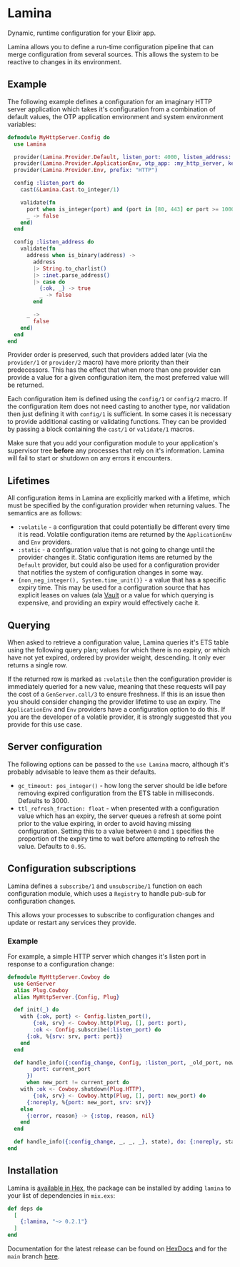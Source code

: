 # Lamina

Dynamic, runtime configuration for your Elixir app.

Lamina allows you to define a run-time configuration pipeline that can merge
configuration from several sources.  This allows the system to be reactive to
changes in its environment.

## Example

The following example defines a configuration for an imaginary HTTP server
application which takes it's configuration from a combination of default values,
the OTP application environment and system environment variables:

```elixir
defmodule MyHttpServer.Config do
  use Lamina

  provider(Lamina.Provider.Default, listen_port: 4000, listen_address: "0.0.0.0")
  provider(Lamina.Provider.ApplicationEnv, otp_app: :my_http_server, key: MyHttpServer.Endpoint)
  provider(Lamina.Provider.Env, prefix: "HTTP")

  config :listen_port do
    cast(&Lamina.Cast.to_integer/1)

    validate(fn
      port when is_integer(port) and (port in [80, 443] or port >= 1000) -> true
      _ -> false
    end)
  end

  config :listen_address do
    validate(fn
      address when is_binary(address) ->
        address
        |> String.to_charlist()
        |> :inet.parse_address()
        |> case do
          {:ok, _} -> true
          _ -> false
        end

      _ ->
        false
    end)
  end
end
```

Provider order is preserved, such that providers added later (via the
`provider/1` or `provider/2` macro) have more priority than their predecessors.
This has the effect that when more than one provider can provide a value for a
given configuration item, the most preferred value will be returned.

Each configuration item is defined using the `config/1` or `config/2` macro.  If
the configuration item does not need casting to another type, nor validation
then just defining it with `config/1` is sufficient.  In some cases it is
necessary to provide additional casting or validating functions.  They can be
provided by passing a block containing the `cast/1` or `validate/1` macros.

Make sure that you add your configuration module to your application's
supervisor tree **before** any processes that rely on it's information.  Lamina
will fail to start or shutdown on any errors it encounters.

## Lifetimes

All configuration items in Lamina are explicitly marked with a lifetime, which
must be specified by the configuration provider when returning values.  The
semantics are as follows:

- `:volatile` - a configuration that could potentially be different every time
  it is read.  Volatile configuration items are returned by the `ApplicationEnv`
  and `Env` providers.
- `:static` - a configuration value that is not going to change until the
  provider changes it.  Static configuration items are returned by the `Default`
  provider, but could also be used for a configuration provider that notifies
  the system of configuration changes in some way.
- `{non_neg_integer(), System.time_unit()}` - a value that has a specific expiry
  time.  This may be used for a configuration source that has explicit leases on
  values (ala [Vault](https://www.vaultproject.io/) or a value for which
  querying is expensive, and providing an expiry would effectively cache it.

## Querying

When asked to retrieve a configuration value, Lamina queries it's ETS table
using the following query plan; values for which there is no expiry, or which
have not yet expired, ordered by provider weight, descending.  It only ever
returns a single row.

If the returned row is marked as `:volatile` then the configuration provider is
immediately queried for a new value, meaning that these requests will pay the
cost of a `GenServer.call/3` to ensure freshness.  If this is an issue then you
should consider changing the provider lifetime to use an expiry.  The
`ApplicationEnv` and `Env` providers have a configuration option to do this.  If
you are the developer of a volatile provider, it is strongly suggested that you
provide for this use case.

## Server configuration

The following options can be passed to the `use Lamina` macro, although it's
probably advisable to leave them as their defaults.

- `gc_timeout: pos_integer()` - how long the server should be idle before
  removing expired configuration from the ETS table in milliseconds.  Defaults
  to 3000.
- `ttl_refresh_fraction: float` - when presented with a configuration value
  which has an expiry, the server queues a refresh at some point prior to the
  value expiring, in order to avoid having missing configuration.  Setting this
  to a value between `0` and `1` specifies the proportion of the expiry time to
  wait before attempting to refresh the value.  Defaults to `0.95`.

## Configuration subscriptions

Lamina defines a `subscribe/1` and `unsubscribe/1` function on each
configuration module, which uses a `Registry` to handle pub-sub for
configuration changes.

This allows your processes to subscribe to configuration changes and update or
restart any services they provide.

### Example

For example, a simple HTTP server which changes it's listen port in response to
a configuration change:

```elixir
defmodule MyHttpServer.Cowboy do
  use GenServer
  alias Plug.Cowboy
  alias MyHttpServer.{Config, Plug}

  def init(_) do
    with {:ok, port} <- Config.listen_port(),
        {:ok, srv} <- Cowboy.http(Plug, [], port: port),
        :ok <- Config.subscribe(:listen_port) do
      {:ok, %{srv: srv, port: port}}
    end
  end

  def handle_info({:config_change, Config, :listen_port, _old_port, new_port}, %{
        port: current_port
      })
      when new_port != current_port do
    with :ok <- Cowboy.shutdown(Plug.HTTP),
        {:ok, srv} <- Cowboy.http(Plug, [], port: new_port) do
      {:noreply, %{port: new_port, srv: srv}}
    else
      {:error, reason} -> {:stop, reason, nil}
    end
  end

  def handle_info({:config_change, _, _, _}, state), do: {:noreply, state}
end
```

## Installation

Lamina is [available in Hex](https://hex.pm/packages/lamina), the package can be installed
by adding `lamina` to your list of dependencies in `mix.exs`:

```elixir
def deps do
  [
    {:lamina, "~> 0.2.1"}
  ]
end
```

Documentation for the latest release can be found on [HexDocs](https://hexdocs.pm/lamina) and for the `main` branch [here](https://gitlab.com/jimsy/lamina).
